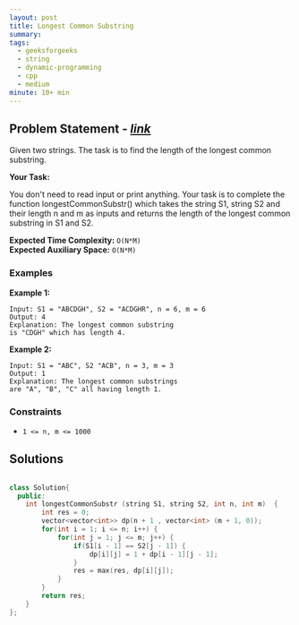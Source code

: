 ```yaml
---
layout: post
title: Longest Common Substring
summary:
tags:
  - geeksforgeeks
  - string
  - dynamic-programming
  - cpp
  - medium
minute: 10+ min
---
```


## Problem Statement - [_link_](https://practice.geeksforgeeks.org/problems/longest-common-substring1452/1)

Given two strings. The task is to find the length of the longest common substring.

**Your Task:**

You don't need to read input or print anything. Your task is to complete the function longestCommonSubstr() which takes the string S1, string S2 and their length n and m as inputs and returns the length of the longest common substring in S1 and S2.

**Expected Time Complexity:** `O(N*M)`  
**Expected Auxiliary Space:** `O(N*M)`

### Examples

**Example 1:**

```
Input: S1 = "ABCDGH", S2 = "ACDGHR", n = 6, m = 6
Output: 4
Explanation: The longest common substring
is "CDGH" which has length 4.
```

**Example 2:**

```
Input: S1 = "ABC", S2 "ACB", n = 3, m = 3
Output: 1
Explanation: The longest common substrings
are "A", "B", "C" all having length 1.
```

### Constraints

- `1 <= n, m <= 1000`

## Solutions

```cpp

class Solution{
  public:
    int longestCommonSubstr (string S1, string S2, int n, int m)  {
        int res = 0;
        vector<vector<int>> dp(n + 1 , vector<int> (m + 1, 0));
        for(int i = 1; i <= n; i++) {
            for(int j = 1; j <= m; j++) {
                if(S1[i - 1] == S2[j - 1]) {
                    dp[i][j] = 1 + dp[i - 1][j - 1];
                }
                res = max(res, dp[i][j]);
            }
        }
        return res;
    }
};

```
